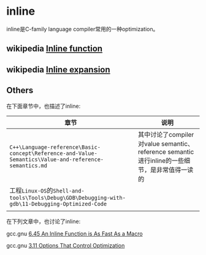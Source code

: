 # inline

inline是C-family language compiler常用的一种optimization。



## wikipedia [Inline function](https://en.wikipedia.org/wiki/Inline_function)



## wikipedia [Inline expansion](https://en.wikipedia.org/wiki/Inline_expansion)



## Others

在下面章节中，也描述了inline:

| 章节                                                         | 说明                                                         |
| ------------------------------------------------------------ | ------------------------------------------------------------ |
| `C++\Language-reference\Basic-concept\Reference-and-Value-Semantics\Value-and-reference-semantics.md` | 其中讨论了compiler对value semantic、reference semantic进行inline的一些细节，是非常值得一读的 |
| 工程`Linux-OS`的`Shell-and-tools\Tools\Debug\GDB\Debugging-with-gdb\11-Debugging-Optimized-Code` |                                                              |
|                                                              |                                                              |

在下列文章中，也讨论了inline: 

gcc.gnu [6.45 An Inline Function is As Fast As a Macro](https://gcc.gnu.org/onlinedocs/gcc/Inline.html)

gcc.gnu [3.11 Options That Control Optimization](https://gcc.gnu.org/onlinedocs/gcc/Optimize-Options.html)